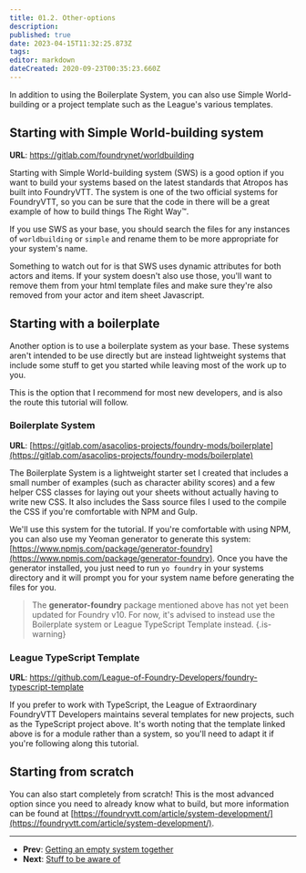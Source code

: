 ```yaml
---
title: 01.2. Other-options
description: 
published: true
date: 2023-04-15T11:32:25.873Z
tags: 
editor: markdown
dateCreated: 2020-09-23T00:35:23.660Z
---
```


In addition to using the Boilerplate System, you can also use Simple World-building or a project template such as the League's various templates.

## Starting with Simple World-building system
**URL**: https://gitlab.com/foundrynet/worldbuilding

Starting with Simple World-building system (SWS) is a good option if you want to build your systems based on the latest standards that Atropos has built into FoundryVTT. The system is one of the two official systems for FoundryVTT, so you can be sure that the code in there will be a great example of how to build things The Right Way™.

If you use SWS as your base, you should search the files for any instances of `worldbuilding` or `simple` and rename them to be more appropriate for your system's name.

Something to watch out for is that SWS uses dynamic attributes for both actors and items. If your system doesn't also use those, you'll want to remove them from your html template files and make sure they're also removed from your actor and item sheet Javascript.

## Starting with a boilerplate

Another option is to use a boilerplate system as your base. These systems aren't intended to be use directly but are instead lightweight systems that include some stuff to get you started while leaving most of the work up to you.

This is the option that I recommend for most new developers, and is also the route this tutorial will follow.


### Boilerplate System
**URL**: [https://gitlab.com/asacolips-projects/foundry-mods/boilerplate](https://gitlab.com/asacolips-projects/foundry-mods/boilerplate)

The Boilerplate System is a lightweight starter set I created that includes a small number of examples (such as character ability scores) and a few helper CSS classes for laying out your sheets without actually having to write new CSS. It also includes the Sass source files I used to the compile the CSS if you're comfortable with NPM and Gulp.

We'll use this system for the tutorial. If you're comfortable with using NPM, you can also use my Yeoman generator to generate this system: [https://www.npmjs.com/package/generator-foundry](https://www.npmjs.com/package/generator-foundry). Once you have the generator installed, you just need to run `yo foundry` in your systems directory and it will prompt you for your system name before generating the files for you.

> The **generator-foundry** package mentioned above has not yet been updated for Foundry v10. For now, it's advised to instead use the Boilerplate system or League TypeScript Template instead.
{.is-warning}


### League TypeScript Template
**URL**: https://github.com/League-of-Foundry-Developers/foundry-typescript-template

If you prefer to work with TypeScript, the League of Extraordinary FoundryVTT Developers maintains several templates for new projects, such as the TypeScript project above. It's worth noting that the template linked above is for a module rather than a system, so you'll need to adapt it if you're following along this tutorial.


## Starting from scratch

You can also start completely from scratch! This is the most advanced option since you need to already know what to build, but more information can be found at [https://foundryvtt.com/article/system-development/](https://foundryvtt.com/article/system-development/).

---

* **Prev**: [Getting an empty system together](https://foundryvtt.wiki/en/development/guides/SD-tutorial/SD01-Getting-started)
* **Next**: [Stuff to be aware of](https://foundryvtt.wiki/en/development/guides/SD-tutorial/SD02-Stuff-to-be-aware-of)